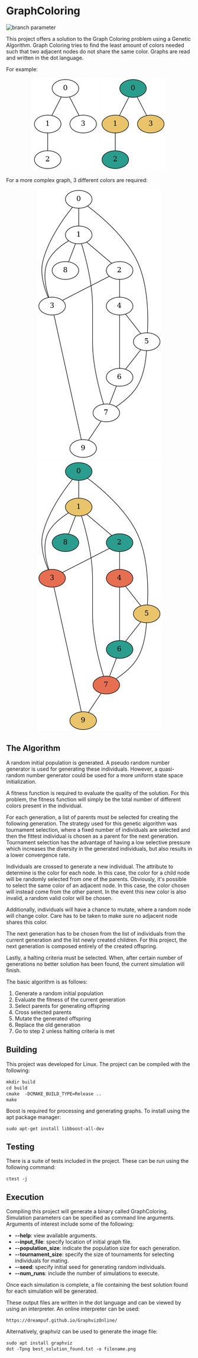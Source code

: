 
# GraphColoring
![branch parameter](https://github.com/danielmartinezdavies/GraphColoring/actions/workflows/cmake.yml/badge.svg?branch=main)

This project offers a solution to the Graph Coloring problem using 
a Genetic Algorithm. Graph Coloring tries to find the least amount of 
colors needed such that two adjacent nodes do not share the same color.
Graphs are read and written in the dot language. 

For example:

<p align="center">
    <img src="./resources/graph.png" alt="picture of a graph without any coloring"/>
    <img src="./resources/graph_colored.png" alt="picture of a graph without any coloring"/>
</p>

For a more complex graph, 3 different colors are required: 
<p align="center">
    <img src="./resources/graph2.png" alt="picture of a graph without any coloring"/>
    <img src="./resources/graph2_colored.png" alt="picture of a graph without any coloring"/>
</p>

## The Algorithm
A random initial population is generated. A pseudo random number generator 
is used for generating these individuals. However, a quasi-random number 
generator could be used for a more uniform state space initialization.

A fitness function is required to evaluate the quality of the solution. 
For this problem, the fitness function will simply be the total number 
of different colors present in the individual.

For each generation, a list of parents must be selected for creating 
the following generation. The strategy used for this genetic algorithm 
was tournament selection, where a fixed number of individuals are selected 
and then the fittest individual is chosen as a parent for the next generation.
Tournament selection has the advantage of having a low selective pressure 
which increases the diversity in the generated individuals, 
but also results in a lower convergence rate.

Individuals are crossed to generate a new individual. The attribute to 
determine is the color for each node. In this case, the color for a child 
node will be randomly selected from one of the parents. Obviously, 
it's possible to select the same color of an adjacent node. In this case, 
the color chosen will instead come from the other parent. In the event 
this new color is also invalid, a random valid color will be chosen.

Additionally, individuals will have a chance to mutate, where a random node
will change color. Care has to be taken to make sure no adjacent node shares 
this color. 

The next generation has to be chosen from the list of individuals from
the current generation and the list newly created children. For this project,
the next generation is composed entirely of the created offspring.

Lastly, a halting criteria must be selected. When, after certain number of 
generations no better solution has been found, the current simulation will 
finish.

The basic algorithm is as follows:
1. Generate a random initial population
2. Evaluate the fitness of the current generation
3. Select parents for generating offspring
4. Cross selected parents
5. Mutate the generated offspring
6. Replace the old generation
7. Go to step 2 unless halting criteria is met


## Building
This project was developed for Linux.
The project can be compiled with the following:

    mkdir build
    cd build
    cmake  -DCMAKE_BUILD_TYPE=Release ..
    make

Boost is required for processing and generating graphs. To install using the apt package manager:
    
    sudo apt-get install libboost-all-dev


## Testing

There is a suite of tests included in the project. These can be run using the following command:
    
    ctest -j

## Execution

Compiling this project will generate a binary called GraphColoring.
Simulation parameters can be specified as command line arguments.
Arguments of interest include some of the following:

- **--help**: view available arguments.
- **--input_file**: specify location of initial graph file.
- **--population_size**: indicate the population size for each generation.
- **--tournament_size**: specify the size of tournaments for selecting individuals for mating.
- **--seed**: specify initial seed for generating random individuals.
- **--num_runs**: include the number of simulations to execute.

Once each simulation is complete, a file containing the best solution 
found for each simulation will be generated. 

These output files are written in the dot language and can be viewed by using an interpreter.
An online interpreter can be used:

    https://dreampuf.github.io/GraphvizOnline/

Alternatively, graphviz can be used to generate the image file:

    sudo apt install graphviz
    dot -Tpng best_solution_found.txt -o filename.png